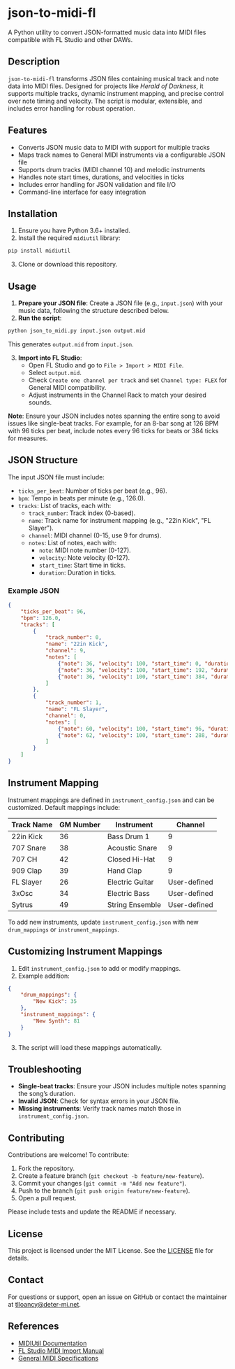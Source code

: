 # json-to-midi-fl

A Python utility to convert JSON-formatted music data into MIDI files compatible with FL Studio and other DAWs.

## Description

`json-to-midi-fl` transforms JSON files containing musical track and note data into MIDI files. Designed for projects like *Herald of Darkness*, it supports multiple tracks, dynamic instrument mapping, and precise control over note timing and velocity. The script is modular, extensible, and includes error handling for robust operation.

## Features

- Converts JSON music data to MIDI with support for multiple tracks
- Maps track names to General MIDI instruments via a configurable JSON file
- Supports drum tracks (MIDI channel 10) and melodic instruments
- Handles note start times, durations, and velocities in ticks
- Includes error handling for JSON validation and file I/O
- Command-line interface for easy integration

## Installation

1. Ensure you have Python 3.6+ installed.
2. Install the required `midiutil` library:

```bash
pip install midiutil
```

3. Clone or download this repository.

## Usage

1. **Prepare your JSON file**: Create a JSON file (e.g., `input.json`) with your music data, following the structure described below.
2. **Run the script**:

```bash
python json_to_midi.py input.json output.mid
```

This generates `output.mid` from `input.json`.

3. **Import into FL Studio**:
   - Open FL Studio and go to `File > Import > MIDI File`.
   - Select `output.mid`.
   - Check `Create one channel per track` and set `Channel type: FLEX` for General MIDI compatibility.
   - Adjust instruments in the Channel Rack to match your desired sounds.

**Note**: Ensure your JSON includes notes spanning the entire song to avoid issues like single-beat tracks. For example, for an 8-bar song at 126 BPM with 96 ticks per beat, include notes every 96 ticks for beats or 384 ticks for measures.

## JSON Structure

The input JSON file must include:

- `ticks_per_beat`: Number of ticks per beat (e.g., 96).
- `bpm`: Tempo in beats per minute (e.g., 126.0).
- `tracks`: List of tracks, each with:
  - `track_number`: Track index (0-based).
  - `name`: Track name for instrument mapping (e.g., "22in Kick", "FL Slayer").
  - `channel`: MIDI channel (0-15, use 9 for drums).
  - `notes`: List of notes, each with:
    - `note`: MIDI note number (0-127).
    - `velocity`: Note velocity (0-127).
    - `start_time`: Start time in ticks.
    - `duration`: Duration in ticks.

### Example JSON

```json
{
    "ticks_per_beat": 96,
    "bpm": 126.0,
    "tracks": [
        {
            "track_number": 0,
            "name": "22in Kick",
            "channel": 9,
            "notes": [
                {"note": 36, "velocity": 100, "start_time": 0, "duration": 96},
                {"note": 36, "velocity": 100, "start_time": 192, "duration": 96},
                {"note": 36, "velocity": 100, "start_time": 384, "duration": 96}
            ]
        },
        {
            "track_number": 1,
            "name": "FL Slayer",
            "channel": 0,
            "notes": [
                {"note": 60, "velocity": 100, "start_time": 96, "duration": 96},
                {"note": 62, "velocity": 100, "start_time": 288, "duration": 96}
            ]
        }
    ]
}
```

## Instrument Mapping

Instrument mappings are defined in `instrument_config.json` and can be customized. Default mappings include:

| Track Name   | GM Number | Instrument         | Channel |
|--------------|-----------|--------------------|---------|
| 22in Kick    | 36        | Bass Drum 1        | 9       |
| 707 Snare    | 38        | Acoustic Snare     | 9       |
| 707 CH       | 42        | Closed Hi-Hat      | 9       |
| 909 Clap     | 39        | Hand Clap          | 9       |
| FL Slayer    | 26        | Electric Guitar    | User-defined |
| 3xOsc        | 34        | Electric Bass      | User-defined |
| Sytrus       | 49        | String Ensemble    | User-defined |

To add new instruments, update `instrument_config.json` with new `drum_mappings` or `instrument_mappings`.

## Customizing Instrument Mappings

1. Edit `instrument_config.json` to add or modify mappings.
2. Example addition:

```json
{
    "drum_mappings": {
        "New Kick": 35
    },
    "instrument_mappings": {
        "New Synth": 81
    }
}
```

3. The script will load these mappings automatically.

## Troubleshooting

- **Single-beat tracks**: Ensure your JSON includes multiple notes spanning the song’s duration.
- **Invalid JSON**: Check for syntax errors in your JSON file.
- **Missing instruments**: Verify track names match those in `instrument_config.json`.

## Contributing

Contributions are welcome! To contribute:
1. Fork the repository.
2. Create a feature branch (`git checkout -b feature/new-feature`).
3. Commit your changes (`git commit -m "Add new feature"`).
4. Push to the branch (`git push origin feature/new-feature`).
5. Open a pull request.

Please include tests and update the README if necessary.

## License

This project is licensed under the MIT License. See the [LICENSE](LICENSE) file for details.

## Contact

For questions or support, open an issue on GitHub or contact the maintainer at tlloancy@deter-mi.net.

## References

- [MIDIUtil Documentation](https://midiutil.readthedocs.io/en/1.2.1/index.html)
- [FL Studio MIDI Import Manual](https://www.image-line.com/fl-studio-learning/fl-studio-online-manual/html/midi_import.htm)
- [General MIDI Specifications](https://www.midi.org/specifications-old/item/gm-level-1)
